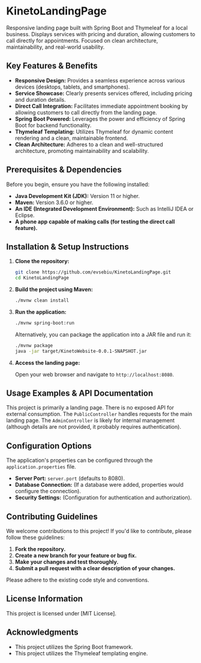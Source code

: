 # KinetoLandingPage

Responsive landing page built with Spring Boot and Thymeleaf for a local business. Displays services with pricing and duration, allowing customers to call directly for appointments. Focused on clean architecture, maintainability, and real-world usability.

## Key Features & Benefits

*   **Responsive Design:**  Provides a seamless experience across various devices (desktops, tablets, and smartphones).
*   **Service Showcase:**  Clearly presents services offered, including pricing and duration details.
*   **Direct Call Integration:**  Facilitates immediate appointment booking by allowing customers to call directly from the landing page.
*   **Spring Boot Powered:**  Leverages the power and efficiency of Spring Boot for backend functionality.
*   **Thymeleaf Templating:**  Utilizes Thymeleaf for dynamic content rendering and a clean, maintainable frontend.
*   **Clean Architecture:**  Adheres to a clean and well-structured architecture, promoting maintainability and scalability.

## Prerequisites & Dependencies

Before you begin, ensure you have the following installed:

*   **Java Development Kit (JDK):** Version 11 or higher.
*   **Maven:**  Version 3.6.0 or higher.
*   **An IDE (Integrated Development Environment):**  Such as IntelliJ IDEA or Eclipse.
*   **A phone app capable of making calls (for testing the direct call feature).**

## Installation & Setup Instructions

1.  **Clone the repository:**

    ```bash
    git clone https://github.com/evsebiu/KinetoLandingPage.git
    cd KinetoLandingPage
    ```

2.  **Build the project using Maven:**

    ```bash
    ./mvnw clean install
    ```

3.  **Run the application:**

    ```bash
    ./mvnw spring-boot:run
    ```

    Alternatively, you can package the application into a JAR file and run it:

    ```bash
    ./mvnw package
    java -jar target/KinetoWebsite-0.0.1-SNAPSHOT.jar
    ```

4.  **Access the landing page:**

    Open your web browser and navigate to `http://localhost:8080`.

## Usage Examples & API Documentation

This project is primarily a landing page. There is no exposed API for external consumption.  The `PublicController` handles requests for the main landing page. The `AdminController` is likely for internal management (although details are not provided, it probably requires authentication).

## Configuration Options

The application's properties can be configured through the `application.properties` file.

*   **Server Port:**  `server.port` (defaults to 8080).
*   **Database Connection:** (If a database were added, properties would configure the connection).
*   **Security Settings:** (Configuration for authentication and authorization).

## Contributing Guidelines

We welcome contributions to this project! If you'd like to contribute, please follow these guidelines:

1.  **Fork the repository.**
2.  **Create a new branch for your feature or bug fix.**
3.  **Make your changes and test thoroughly.**
4.  **Submit a pull request with a clear description of your changes.**

Please adhere to the existing code style and conventions.

## License Information

This project is licensed under [MIT License].

## Acknowledgments

*   This project utilizes the Spring Boot framework.
*   This project utilizes the Thymeleaf templating engine.
